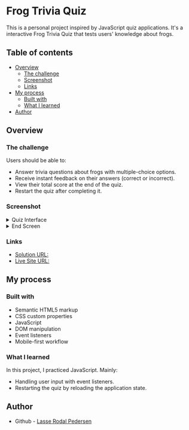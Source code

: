 # Frog Trivia Quiz

This is a personal project inspired by JavaScript quiz applications. It's a interactive Frog Trivia Quiz that tests users' knowledge about frogs.

## Table of contents

- [Overview](#overview)
  - [The challenge](#the-challenge)
  - [Screenshot](#screenshot)
  - [Links](#links)
- [My process](#my-process)
  - [Built with](#built-with)
  - [What I learned](#what-i-learned)
- [Author](#author)

## Overview

### The challenge

Users should be able to:

- Answer trivia questions about frogs with multiple-choice options.
- Receive instant feedback on their answers (correct or incorrect).
- View their total score at the end of the quiz.
- Restart the quiz after completing it.

### Screenshot

<details>
  <summary>Quiz Interface</summary>
  <img src="./media/screenshots/quiz_interface.png" alt="Frog Trivia Quiz Interface" width="600"/>
</details>

<details>
  <summary>End Screen</summary>
  <img src="./media/screenshots/end_screen.png" alt="Frog Trivia Quiz End Screen" width="600"/>
</details>

### Links

- [Solution URL:](https://github.com/Lasse-Rodal/frog-trivia-quiz)
- [Live Site URL:](https://lasse-rodal.github.io/frog-trivia-quiz/)

## My process

### Built with

- Semantic HTML5 markup
- CSS custom properties
- JavaScript
- DOM manipulation
- Event listeners
- Mobile-first workflow

### What I learned

In this project, I practiced JavaScript. Mainly:
- Handling user input with event listeners.
- Restarting the quiz by reloading the application state.

## Author

- Github - [Lasse Rodal Pedersen](https://github.com/Lasse-Rodal)
